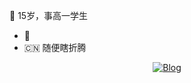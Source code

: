 
:star2: 15岁，事高一学生

- :penguin: 
- :cn: 随便瞎折腾


  
</div>
  

<div align="center">
  
[![Blog](https://img.shields.io/badge/博客-blue?style=flat)](https://？)
